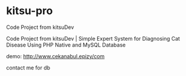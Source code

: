# kitsu-pro
Code Project from kitsuDev

Code Project from kitsuDev | Simple Expert System for Diagnosing Cat Disease
Using PHP Native and MySQL Database

demo: http://www.cekanabul.epizy/com

contact me for db
